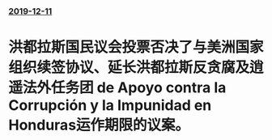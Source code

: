 ### [2019-12-11](/news/2019/12/11/index.md)

##### 
#  洪都拉斯国民议会投票否决了与美洲国家组织续签协议、延长洪都拉斯反贪腐及逍遥法外任务团 de Apoyo contra la Corrupción y la Impunidad en Honduras运作期限的议案。



